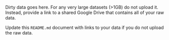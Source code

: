  Dirty data goes here. For any very large datasets (>1GB) do not upload it. Instead, provide a link to a shared Google Drive that contains all of your raw data.  

 Update this `README.md` document with links to your data if you do not upload the raw data.